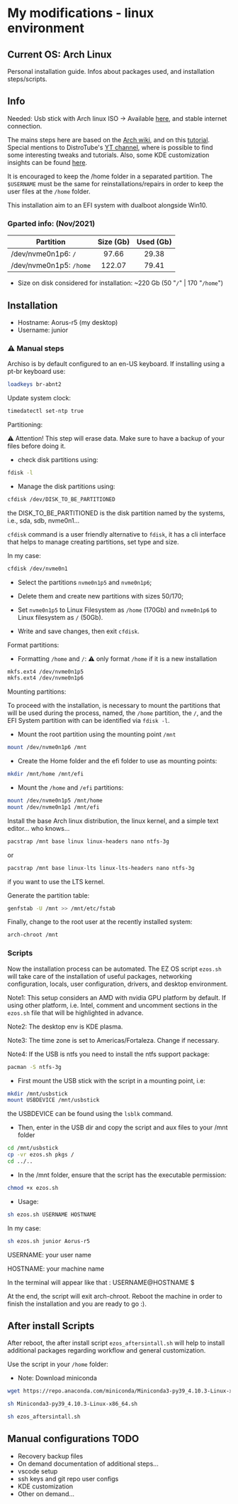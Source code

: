 # My modifications - linux environment

## Current OS: Arch Linux 

Personal installation guide. Infos about packages used, and installation
steps/scripts.

## Info

Needed:
Usb stick with Arch linux ISO -> Available
[here](https://archlinux.org/download/), and stable internet connection.

The mains steps here are based on the
[Arch wiki](https://wiki.archlinux.org/title/installation_guide), and on this
[tutorial](https://www.youtube.com/watch?v=DPLnBPM4DhI). Special mentions to
DistroTube's
[YT channel](https://www.youtube.com/c/DistroTube), where
is possible to find some interesting tweaks and tutorials. Also, some KDE
customization insights can be found
[here](https://www.youtube.com/c/LinuxScoop/).

It is encouraged to keep the /home folder in a separated partition. The
```$USERNAME``` must be the same for reinstallations/repairs in order to keep the
user files at the ```/home``` folder.

This installation aim to an EFI system with dualboot alongside Win10.

### Gparted info: (Nov/2021)

| Partition   |      Size (Gb)  |  Used (Gb) |
|----------|:-------------:|:------:|
| /dev/nvme0n1p6: ```/```  | 97.66 | 29.38 |
| /dev/nvme0n1p5: ```/home``` |  122.07  | 79.41 |

- Size on disk considered for installation: ~220 Gb
(50 "```/```" | 170 "```/home```")

## Installation

- Hostname: Aorus-r5 (my desktop)
- Username: junior

### ⚠️ Manual steps

Archiso is by default configured to an en-US keyboard.
If installing using a pt-br keyboard use:

```sh
loadkeys br-abnt2
```

Update system clock:

```bash
timedatectl set-ntp true
```

Partitioning:

⚠️  Attention! This step will erase data. Make sure to have a backup of your files before doing it.

- check disk partitions using:

```bash
fdisk -l
```

- Manage the disk partitions using:

```bash
cfdisk /dev/DISK_TO_BE_PARTITIONED
```

the DISK_TO_BE_PARTITIONED is the disk partition named by the systems, i.e.,
sda, sdb, nvme0n1...

```cfdisk``` command is a user friendly alternative to ```fdisk```,
it has a cli interface that helps to manage creating partitions,
set type and size.

In my case:

```bash
cfdisk /dev/nvme0n1
```

- Select the partitions ```nvme0n1p5``` and ```nvme0n1p6```;

- Delete them and create new partitions with sizes 50/170;

- Set ```nvme0n1p5``` to Linux Filesystem as ```/home``` (170Gb) and
```nvme0n1p6``` to Linux filesystem as ```/``` (50Gb).

- Write and save changes, then exit ```cfdisk```.

Format partitions:

- Formatting ```/home``` and ```/```: ⚠️ only format ```/home``` if it is a new installation

```bash
mkfs.ext4 /dev/nvme0n1p5
mkfs.ext4 /dev/nvme0n1p6
```

Mounting partitions:

To proceed with the installation, is necessary to mount the partitions that
will be used during the process, named, the ```/home``` partition, the
```/```, and the EFI System partition with can be identified via
```fdisk -l```.

- Mount the root partition using the mounting point ```/mnt```

```bash
mount /dev/nvme0n1p6 /mnt
```

- Create the Home folder and the efi folder to use as mounting points:

```bash
mkdir /mnt/home /mnt/efi
```

- Mount the ```/home``` and ```/efi``` partitions:

```bash
mount /dev/nvme0n1p5 /mnt/home
mount /dev/nvme0n1p1 /mnt/efi
```

Install the base Arch linux distribution, the linux kernel, and a simple text
editor... who knows...

```bash
pacstrap /mnt base linux linux-headers nano ntfs-3g
```

or

```bash
pacstrap /mnt base linux-lts linux-lts-headers nano ntfs-3g
```

if you want to use the LTS kernel.

Generate the partition table:

```bash
genfstab -U /mnt >> /mnt/etc/fstab
```

Finally, change to the root user at the recently installed system:

```bash
arch-chroot /mnt
```

### Scripts

Now the installation process can be automated. The EZ OS script
```ezos.sh``` will take care of the installation of useful packages, networking
configuration, locals, user configuration, drivers, and desktop environment.

Note1: This setup considers an AMD with nvidia GPU platform by default.
If using other platform, i.e. Intel, comment and uncomment sections in
the ```ezos.sh``` file that will be highlighted in advance.

Note2: The desktop env is KDE plasma.

Note3: The time zone is set to Americas/Fortaleza. Change if necessary.

Note4: If the USB is ntfs you need to install the ntfs support package:

```bash
pacman -S ntfs-3g
```

- First mount the USB stick with the script in a mounting point, i.e:

```bash
mkdir /mnt/usbstick
mount USBDEVICE /mnt/usbstick
```

the USBDEVICE can be found using the ```lsblk``` command.

- Then, enter in the USB dir and copy the script and aux files to your /mnt folder

```bash
cd /mnt/usbstick
cp -vr ezos.sh pkgs /
cd ../..
```

- In the /mnt folder, ensure that the script has the executable permission:

```bash
chmod +x ezos.sh
```

- Usage:

```bash
sh ezos.sh USERNAME HOSTNAME
```

In my case:

```bash
sh ezos.sh junior Aorus-r5
```

USERNAME: your user name

HOSTNAME: your machine name

In the terminal will appear like that : USERNAME@HOSTNAME $

At the end, the script will exit arch-chroot. Reboot the machine in order to
finish the installation and you are ready to go :).

## After install Scripts

After reboot, the after install script ```ezos_aftersintall.sh``` will help
to install additional packages regarding workflow and general customization.

Use the script in your ```/home``` folder:

- Note: Download miniconda

```bash
wget https://repo.anaconda.com/miniconda/Miniconda3-py39_4.10.3-Linux-x86_64.sh

sh Miniconda3-py39_4.10.3-Linux-x86_64.sh
```

```bash
sh ezos_aftersintall.sh
```

## Manual configurations TODO

- Recovery backup files
- On demand documentation of additional steps...
- vscode setup
- ssh keys and git repo user configs
- KDE customization
- Other on demand...
